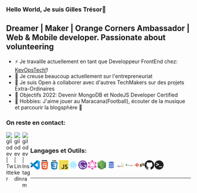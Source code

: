 ### Hello World, Je suis Gilles Trésor👋

## Dreamer | Maker | Orange Corners Ambassador | Web & Mobile developer. Passionate about volunteering

- ⚡ Je travaille actuellement en tant que Developpeur FrontEnd chez: [KeyOpsTech!][website]!
- 🌱 Je creuse beaucoup actuellement sur l'entrepreneuriat
- 👯 Je suis Open à collaborer avec d'autres TechMakers sur des projets Extra-Ordinaires
- 🥅 Objectifs 2022: Devenir MongoDB et NodeJS Developer Certified
- 🔭 Hobbies: J'aime jouer au Maracana(Football), écouter de la musique et parcourir la blogsphère 🔭

### On reste en contact:

[<img align="left" alt="gilodev | Twitter" width="22px" src="https://cdn.jsdelivr.net/npm/simple-icons@v3/icons/twitter.svg" />][twitter]
[<img align="left" alt="gilodev | LinkedIn" width="22px" src="https://cdn.jsdelivr.net/npm/simple-icons@v3/icons/linkedin.svg" />][linkedin]
[<img align="left" alt="gilodev | Instagram" width="22px" src="https://cdn.jsdelivr.net/npm/simple-icons@v3/icons/instagram.svg" />][instagram]

<br />

### Langages et Outils:

<img align="left" alt="Visual Studio Code" width="26px" src="https://raw.githubusercontent.com/github/explore/80688e429a7d4ef2fca1e82350fe8e3517d3494d/topics/visual-studio-code/visual-studio-code.png" />
<img align="left" alt="HTML5" width="26px" src="https://raw.githubusercontent.com/github/explore/80688e429a7d4ef2fca1e82350fe8e3517d3494d/topics/html/html.png" />
<img align="left" alt="CSS3" width="26px" src="https://raw.githubusercontent.com/github/explore/80688e429a7d4ef2fca1e82350fe8e3517d3494d/topics/css/css.png" />
<img align="left" alt="JavaScript" width="26px" src="https://raw.githubusercontent.com/github/explore/80688e429a7d4ef2fca1e82350fe8e3517d3494d/topics/javascript/javascript.png" />
<img align="left" alt="React" width="26px" src="https://raw.githubusercontent.com/github/explore/80688e429a7d4ef2fca1e82350fe8e3517d3494d/topics/react/react.png" />
<img align="left" alt="Gatsby" width="26px" src="https://raw.githubusercontent.com/github/explore/e94815998e4e0713912fed477a1f346ec04c3da2/topics/gatsby/gatsby.png" />
<img align="left" alt="GraphQL" width="26px" src="https://raw.githubusercontent.com/github/explore/80688e429a7d4ef2fca1e82350fe8e3517d3494d/topics/graphql/graphql.png" />
<img align="left" alt="Node.js" width="26px" src="https://raw.githubusercontent.com/github/explore/80688e429a7d4ef2fca1e82350fe8e3517d3494d/topics/nodejs/nodejs.png" />
<img align="left" alt="SQL" width="26px" src="https://raw.githubusercontent.com/github/explore/80688e429a7d4ef2fca1e82350fe8e3517d3494d/topics/sql/sql.png" />
<img align="left" alt="MySQL" width="26px" src="https://raw.githubusercontent.com/github/explore/80688e429a7d4ef2fca1e82350fe8e3517d3494d/topics/mysql/mysql.png" />
<img align="left" alt="MongoDB" width="26px" src="https://raw.githubusercontent.com/github/explore/80688e429a7d4ef2fca1e82350fe8e3517d3494d/topics/mongodb/mongodb.png" />
<img align="left" alt="Git" width="26px" src="https://raw.githubusercontent.com/github/explore/80688e429a7d4ef2fca1e82350fe8e3517d3494d/topics/git/git.png" />
<img align="left" alt="GitHub" width="26px" src="https://raw.githubusercontent.com/github/explore/78df643247d429f6cc873026c0622819ad797942/topics/github/github.png" />
<img align="left" alt="Terminal" width="26px" src="https://raw.githubusercontent.com/github/explore/80688e429a7d4ef2fca1e82350fe8e3517d3494d/topics/terminal/terminal.png" />

<br />
<br />

---

[website]: https://www.keyops.tech
[twitter]: https://twitter.com/GillesSavio
[linkedin]: https://www.linkedin.com/in/savio-gilles-tr%C3%A9sor-makpal%C3%A9-55538a166/
[instagram]: https://www.instagram.com/gilodev/?hl=fr
